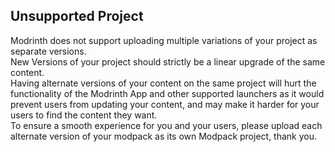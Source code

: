 ## Unsupported Project  
Modrinth does not support uploading multiple variations of your project as separate versions.  
New Versions of your project should strictly be a linear upgrade of the same content.  
Having alternate versions of your content on the same project will hurt the functionality of the Modrinth App and other supported launchers as it would prevent users from updating your content, and may make it harder for your users to find the content they want.  
To ensure a smooth experience for you and your users, please upload each alternate version of your modpack as its own Modpack project, thank you.  
